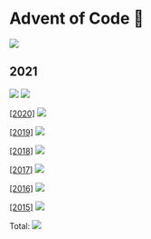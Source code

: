# Advent of Code :christmas_tree:

![](https://img.shields.io/badge/day%20📅-1-blue)

## 2021

![](https://img.shields.io/badge/days%20completed-1-red)
![](https://img.shields.io/badge/stars%20⭐-2-yellow)

[[2020]](https://adventofcode.com/2020) ![](https://img.shields.io/badge/stars%20⭐-13-yellow)

[[2019]](https://adventofcode.com/2019) ![](https://img.shields.io/badge/stars%20⭐-3-yellow)

[[2018]](https://adventofcode.com/2018) ![](https://img.shields.io/badge/stars%20⭐-6-yellow)

[[2017]](https://adventofcode.com/2017) ![](https://img.shields.io/badge/stars%20⭐-5-yellow)

[[2016]](https://adventofcode.com/2016) ![](https://img.shields.io/badge/stars%20⭐-6-yellow)

[[2015]](https://adventofcode.com/2015) ![](https://img.shields.io/badge/stars%20⭐-10-yellow)



Total: ![](https://img.shields.io/badge/stars%20⭐-45-yellow)